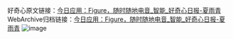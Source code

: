 好奇心原文链接：[今日应用：Figure，随时随地电音_智能_好奇心日报-夏雨青](https://www.qdaily.com/articles/2513.html)
WebArchive归档链接：[今日应用：Figure，随时随地电音_智能_好奇心日报-夏雨青](http://web.archive.org/web/20160430190210/http://www.qdaily.com:80/articles/2513.html)
![image](http://ww3.sinaimg.cn/large/007d5XDpgy1g3vc4nomk3j30u040x1kx)